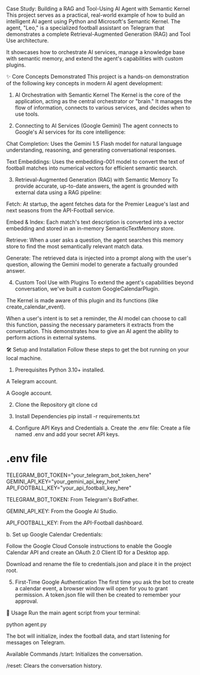 Case Study: Building a RAG and Tool-Using AI Agent with Semantic Kernel
This project serves as a practical, real-world example of how to build an intelligent AI agent using Python and Microsoft's Semantic Kernel. The agent, "Leo," is a specialized football assistant on Telegram that demonstrates a complete Retrieval-Augmented Generation (RAG) and Tool Use architecture.

It showcases how to orchestrate AI services, manage a knowledge base with semantic memory, and extend the agent's capabilities with custom plugins.

✨ Core Concepts Demonstrated
This project is a hands-on demonstration of the following key concepts in modern AI agent development:

1. AI Orchestration with Semantic Kernel
The Kernel is the core of the application, acting as the central orchestrator or "brain." It manages the flow of information, connects to various services, and decides when to use tools.

2. Connecting to AI Services (Google Gemini)
The agent connects to Google's AI services for its core intelligence:

Chat Completion: Uses the Gemini 1.5 Flash model for natural language understanding, reasoning, and generating conversational responses.

Text Embeddings: Uses the embedding-001 model to convert the text of football matches into numerical vectors for efficient semantic search.

3. Retrieval-Augmented Generation (RAG) with Semantic Memory
To provide accurate, up-to-date answers, the agent is grounded with external data using a RAG pipeline:

Fetch: At startup, the agent fetches data for the Premier League's last and next seasons from the API-Football service.

Embed & Index: Each match's text description is converted into a vector embedding and stored in an in-memory SemanticTextMemory store.

Retrieve: When a user asks a question, the agent searches this memory store to find the most semantically relevant match data.

Generate: The retrieved data is injected into a prompt along with the user's question, allowing the Gemini model to generate a factually grounded answer.

4. Custom Tool Use with Plugins
To extend the agent's capabilities beyond conversation, we've built a custom GoogleCalendarPlugin.

The Kernel is made aware of this plugin and its functions (like create_calendar_event).

When a user's intent is to set a reminder, the AI model can choose to call this function, passing the necessary parameters it extracts from the conversation. This demonstrates how to give an AI agent the ability to perform actions in external systems.

🛠️ Setup and Installation
Follow these steps to get the bot running on your local machine.

1. Prerequisites
Python 3.10+ installed.

A Telegram account.

A Google account.

2. Clone the Repository
git clone <your-repository-url>
cd <your-repository-folder>

3. Install Dependencies
pip install -r requirements.txt

4. Configure API Keys and Credentials
a. Create the .env file:
Create a file named .env and add your secret API keys.

# .env file
TELEGRAM_BOT_TOKEN="your_telegram_bot_token_here"
GEMINI_API_KEY="your_gemini_api_key_here"
API_FOOTBALL_KEY="your_api_football_key_here"

TELEGRAM_BOT_TOKEN: From Telegram's BotFather.

GEMINI_API_KEY: From the Google AI Studio.

API_FOOTBALL_KEY: From the API-Football dashboard.

b. Set up Google Calendar Credentials:

Follow the Google Cloud Console instructions to enable the Google Calendar API and create an OAuth 2.0 Client ID for a Desktop app.

Download and rename the file to credentials.json and place it in the project root.

5. First-Time Google Authentication
The first time you ask the bot to create a calendar event, a browser window will open for you to grant permission. A token.json file will then be created to remember your approval.

🚀 Usage
Run the main agent script from your terminal:

python agent.py

The bot will initialize, index the football data, and start listening for messages on Telegram.

Available Commands
/start: Initializes the conversation.

/reset: Clears the conversation history.
